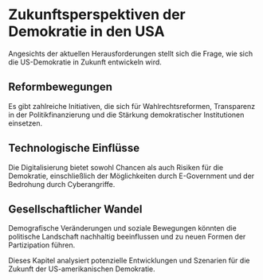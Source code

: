 # Zukunftsperspektiven der Demokratie in den USA

Angesichts der aktuellen Herausforderungen stellt sich die Frage, wie sich die US-Demokratie in Zukunft entwickeln wird.

## Reformbewegungen

Es gibt zahlreiche Initiativen, die sich für Wahlrechtsreformen, Transparenz in der Politikfinanzierung und die Stärkung demokratischer Institutionen einsetzen.

## Technologische Einflüsse

Die Digitalisierung bietet sowohl Chancen als auch Risiken für die Demokratie, einschließlich der Möglichkeiten durch E-Government und der Bedrohung durch Cyberangriffe.

## Gesellschaftlicher Wandel

Demografische Veränderungen und soziale Bewegungen könnten die politische Landschaft nachhaltig beeinflussen und zu neuen Formen der Partizipation führen.

Dieses Kapitel analysiert potenzielle Entwicklungen und Szenarien für die Zukunft der US-amerikanischen Demokratie.